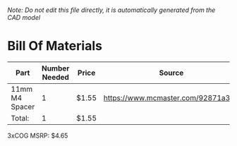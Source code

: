 ###### Note: Do not edit this file directly, it is automatically generated from the CAD model 
# Bill Of Materials 
 |Part|Number Needed|Price|Source| 
 |----|----------|-----|-----|
|11mm M4 Spacer|1|$1.55|https://www.mcmaster.com/92871a311|
|Total: |1|$1.55| |

 3xCOG MSRP: $4.65